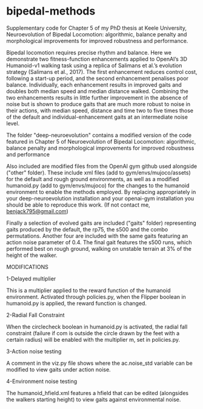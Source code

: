 # bipedal-methods
Supplementary code for Chapter 5 of my PhD thesis at Keele University, Neuroevolution of Bipedal Locomotion: algorithmic, balance penalty and morphological improvements for improved robustness and performance.

Bipedal locomotion requires precise rhythm and balance. Here we demonstrate two fitness-function enhancements applied to OpenAI’s 3D Humanoid-v1 walking task using a replica of Salimans et al.’s evolution strategy (Salimans et al., 2017). The first enhancement reduces control cost, following a start-up period, and the second enhancement penalises poor balance. Individually, each enhancement results in improved gaits and doubles both median speed and median distance walked. Combining the two enhancements results in little further improvement in the absence of noise but is shown to produce gaits that are much more robust to noise in their actions, with median speed, distance and time two to five times those of the default and individual-enhancement gaits at an intermediate noise level.

The folder "deep-neuroevolution" contains a modified version of the code featured in Chapter 5 of Neuroevolution of Bipedal Locomotion: algorithmic, balance penalty and morphological improvements for improved robustness and performance

Also included are modified files from the OpenAI gym github used alongside ("other" folder). These include xml files (add to gym/envs/mujoco/assets) for the default and rough ground environments, as well as a modified humanoid.py (add to gym/envs/mujoco) for the changes to the humanoid environment to enable the methods employed. By replacing appropriately in your deep-neuroevolution installation and your openai-gym installation you should be able to reproduce this work. (If not contact me, benjack795@gmail.com)

Finally a selection of evolved gaits are included ("gaits" folder) representing gaits produced by the default, the rp75, the s500 and the combo permutations. Another four are included with the same gaits featuring an action noise parameter of 0.4. The final gait features the s500 runs, which performed best on rough ground, walking on unstable terrain at 3% of the height of the walker. 

MODIFICATIONS

1-Delayed multiplier

This is a multiplier applied to the reward function of the humanoid environment. Activated through policies.py, when the Flipper boolean in humanoid.py is applied, the reward function is changed.

2-Radial Fall Constraint

When the circlecheck boolean in humanoid.py is activated, the radial fall constraint (failure if com is outside the circle drawn by the feet with a certain radius) will be enabled with the multiplier m, set in policies.py.

3-Action noise testing

A comment in the viz.py file shows where the ac.noise_std variable can be modified to view gaits under action noise.

4-Environment noise testing

The humanoid_hfield.xml features a hfield that can be edited (alongsides the walkers starting height) to view gaits against environmental noise.



